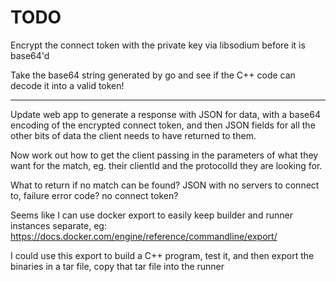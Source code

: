# TODO

Encrypt the connect token with the private key via libsodium before it is base64'd

Take the base64 string generated by go and see if the C++ code can decode it into a valid token!

----

Update web app to generate a response with JSON for data, with a base64 encoding of the encrypted connect token,
and then JSON fields for all the other bits of data the client needs to have returned to them.

Now work out how to get the client passing in the parameters of what they want for the match, eg. their clientId
and the protocolId they are looking for.

What to return if no match can be found? JSON with no servers to connect to, failure error code? no connect token?

Seems like I can use docker export to easily keep builder and runner instances separate, eg: https://docs.docker.com/engine/reference/commandline/export/

I could use this export to build a C++ program, test it, and then export the binaries in a tar file, copy that tar file into the runner
